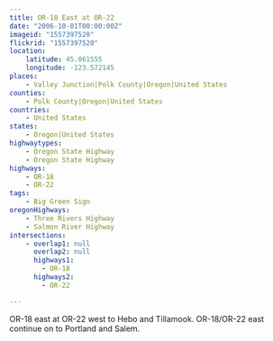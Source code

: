 ```yaml
---
title: OR-18 East at OR-22
date: "2006-10-01T00:00:00Z"
imageid: "1557397520"
flickrid: "1557397520"
location:
    latitude: 45.061555
    longitude: -123.572145
places:
    - Valley Junction|Polk County|Oregon|United States
counties:
    - Polk County|Oregon|United States
countries:
    - United States
states:
    - Oregon|United States
highwaytypes:
    - Oregon State Highway
    - Oregon State Highway
highways:
    - OR-18
    - OR-22
tags:
    - Big Green Sign
oregonHighways:
    - Three Rivers Highway
    - Salmon River Highway
intersections:
    - overlap1: null
      overlap2: null
      highways1:
        - OR-18
      highways2:
        - OR-22

---
```

OR-18 east at OR-22 west to Hebo and Tillamook.  OR-18/OR-22 east continue on to Portland and Salem.